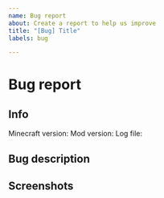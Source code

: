 ```yaml
---
name: Bug report
about: Create a report to help us improve
title: "[Bug] Title"
labels: bug

---
```

# Bug report

## Info
<!-- Fill the information -->
Minecraft version: 
Mod version: 
Log file: <!-- Optional -->

## Bug description
<!-- A clear description of what the bug is. -->


## Screenshots
<!-- You can add some screenshots if you want -->
